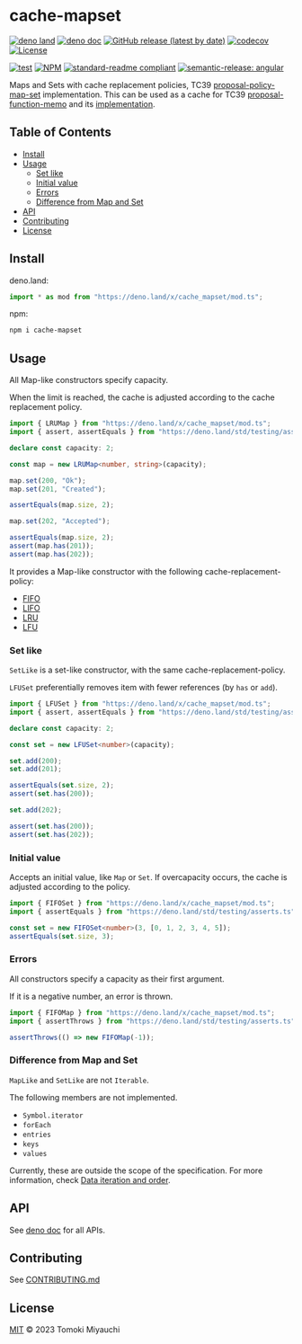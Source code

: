 # cache-mapset

[![deno land](http://img.shields.io/badge/available%20on-deno.land/x-lightgrey.svg?logo=deno)](https://deno.land/x/cache_mapset)
[![deno doc](https://doc.deno.land/badge.svg)](https://deno.land/x/cache_mapset?doc)
[![GitHub release (latest by date)](https://img.shields.io/github/v/release/TomokiMiyauci/cache-mapset)](https://github.com/TomokiMiyauci/cache-mapset/releases)
[![codecov](https://codecov.io/github/TomokiMiyauci/cache-mapset/branch/main/graph/badge.svg)](https://codecov.io/gh/TomokiMiyauci/cache-mapset)
[![License](https://img.shields.io/github/license/TomokiMiyauci/cache-mapset)](LICENSE)

[![test](https://github.com/TomokiMiyauci/cache-mapset/actions/workflows/test.yaml/badge.svg)](https://github.com/TomokiMiyauci/cache-mapset/actions/workflows/test.yaml)
[![NPM](https://nodei.co/npm/cache-mapset.png?mini=true)](https://nodei.co/npm/cache-mapset/)
[![standard-readme compliant](https://img.shields.io/badge/readme%20style-standard-brightgreen.svg)](https://github.com/RichardLitt/standard-readme)
[![semantic-release: angular](https://img.shields.io/badge/semantic--release-angular-e10079?logo=semantic-release)](https://github.com/semantic-release/semantic-release)

Maps and Sets with cache replacement policies, TC39
[proposal-policy-map-set](https://github.com/tc39/proposal-policy-map-set)
implementation. This can be used as a cache for TC39
[proposal-function-memo](https://github.com/tc39/proposal-function-memo) and its
[implementation](https://github.com/TomokiMiyauci/memo).

## Table of Contents <!-- omit in toc -->

- [Install](#install)
- [Usage](#usage)
  - [Set like](#set-like)
  - [Initial value](#initial-value)
  - [Errors](#errors)
  - [Difference from Map and Set](#difference-from-map-and-set)
- [API](#api)
- [Contributing](#contributing)
- [License](#license)

## Install

deno.land:

```ts
import * as mod from "https://deno.land/x/cache_mapset/mod.ts";
```

npm:

```bash
npm i cache-mapset
```

## Usage

All Map-like constructors specify capacity.

When the limit is reached, the cache is adjusted according to the cache
replacement policy.

```ts
import { LRUMap } from "https://deno.land/x/cache_mapset/mod.ts";
import { assert, assertEquals } from "https://deno.land/std/testing/asserts.ts";

declare const capacity: 2;

const map = new LRUMap<number, string>(capacity);

map.set(200, "Ok");
map.set(201, "Created");

assertEquals(map.size, 2);

map.set(202, "Accepted");

assertEquals(map.size, 2);
assert(map.has(201));
assert(map.has(202));
```

It provides a Map-like constructor with the following cache-replacement-policy:

- [FIFO](https://en.wikipedia.org/wiki/FIFO_(computing_and_electronics))
- [LIFO](https://en.wikipedia.org/wiki/LIFO)
- [LRU](https://en.wikipedia.org/wiki/Cache_replacement_policies#LRU)
- [LFU](https://en.wikipedia.org/wiki/Least_frequently_used)

### Set like

`SetLike` is a set-like constructor, with the same cache-replacement-policy.

`LFUSet` preferentially removes item with fewer references (by `has` or `add`).

```ts
import { LFUSet } from "https://deno.land/x/cache_mapset/mod.ts";
import { assert, assertEquals } from "https://deno.land/std/testing/asserts.ts";

declare const capacity: 2;

const set = new LFUSet<number>(capacity);

set.add(200);
set.add(201);

assertEquals(set.size, 2);
assert(set.has(200));

set.add(202);

assert(set.has(200));
assert(set.has(202));
```

### Initial value

Accepts an initial value, like `Map` or `Set`. If overcapacity occurs, the cache
is adjusted according to the policy.

```ts
import { FIFOSet } from "https://deno.land/x/cache_mapset/mod.ts";
import { assertEquals } from "https://deno.land/std/testing/asserts.ts";

const set = new FIFOSet<number>(3, [0, 1, 2, 3, 4, 5]);
assertEquals(set.size, 3);
```

### Errors

All constructors specify a capacity as their first argument.

If it is a negative number, an error is thrown.

```ts
import { FIFOMap } from "https://deno.land/x/cache_mapset/mod.ts";
import { assertThrows } from "https://deno.land/std/testing/asserts.ts";

assertThrows(() => new FIFOMap(-1));
```

### Difference from Map and Set

`MapLike` and `SetLike` are not `Iterable`.

The following members are not implemented.

- `Symbol.iterator`
- `forEach`
- `entries`
- `keys`
- `values`

Currently, these are outside the scope of the specification. For more
information, check
[Data iteration and order](https://github.com/tc39/proposal-policy-map-set/issues/3).

## API

See [deno doc](https://deno.land/x/cache_mapset?doc) for all APIs.

## Contributing

See [CONTRIBUTING.md](CONTRIBUTING.md)

## License

[MIT](LICENSE) © 2023 Tomoki Miyauchi
